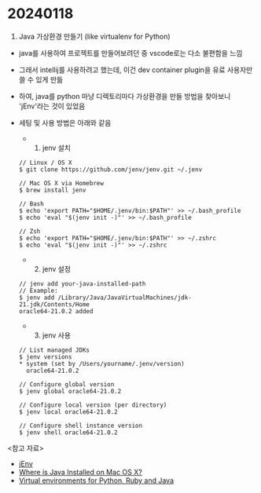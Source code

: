 # 20240118

1. Java 가상환경 만들기 (like virtualenv for Python)

- java를 사용하여 프로젝트를 만들어보려던 중 vscode로는 다소 불편함을 느낌
- 그래서 intellij를 사용하려고 했는데, 이건 dev container plugin을 유료 사용자만 쓸 수 있게 만듦
- 하여, java를 python 마냥 디렉토리마다 가상환경을 만들 방법을 찾아보니 'jEnv'라는 것이 있었음
- 세팅 및 사용 방법은 아래와 같음

  - 1. jenv 설치

  ```
  // Linux / OS X
  $ git clone https://github.com/jenv/jenv.git ~/.jenv

  // Mac OS X via Homebrew
  $ brew install jenv
  ```

  ```
  // Bash
  $ echo 'export PATH="$HOME/.jenv/bin:$PATH"' >> ~/.bash_profile
  $ echo 'eval "$(jenv init -)"' >> ~/.bash_profile

  // Zsh
  $ echo 'export PATH="$HOME/.jenv/bin:$PATH"' >> ~/.zshrc
  $ echo 'eval "$(jenv init -)"' >> ~/.zshrc
  ```

  - 2. jenv 설정

  ```
  // jenv add your-java-installed-path
  // Example:
  $ jenv add /Library/Java/JavaVirtualMachines/jdk-21.jdk/Contents/Home
  oracle64-21.0.2 added
  ```

  - 3. jenv 사용

  ```
  // List managed JDKs
  $ jenv versions
  * system (set by /Users/yourname/.jenv/version)
    oracle64-21.0.2

  // Configure global version
  $ jenv global oracle64-21.0.2

  // Configure local version (per directory)
  $ jenv local oracle64-21.0.2

  // Configure shell instance version
  $ jenv shell oracle64-21.0.2
  ```

<참고 자료>

- [jEnv](https://www.jenv.be/)
- [Where is Java Installed on Mac OS X?](https://www.w3docs.com/snippets/java/where-is-java-installed-on-mac-os-x.html)
- [Virtual environments for Python, Ruby and Java](https://medium.com/@bhagavathidhass/virtual-environments-for-python-ruby-and-java-87743478ae38)
